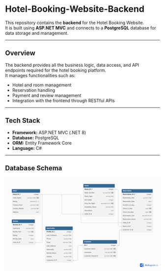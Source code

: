 # Hotel-Booking-Website-Backend

This repository contains the **backend** for the Hotel Booking Website.  
It is built using **ASP.NET MVC** and connects to a **PostgreSQL** database for data storage and management.

---

## Overview

The backend provides all the business logic, data access, and API endpoints required for the hotel booking platform.  
It manages functionalities such as:

- Hotel and room management  
- Reservation handling  
- Payment and review management  
- Integration with the frontend through RESTful APIs  

---

## Tech Stack

- **Framework:** ASP.NET MVC (.NET 8)  
- **Database:** PostgreSQL  
- **ORM:** Entity Framework Core  
- **Language:** C#  

---

## Database Schema

![Database Schema](./schema.png)

